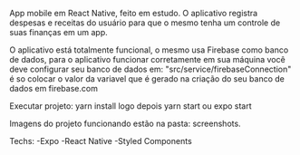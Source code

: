 App mobile em React Native, feito em estudo. O aplicativo registra despesas e receitas do usuário para que o mesmo tenha um controle de suas finanças em um app.

O aplicativo está totalmente funcional, o mesmo usa Firebase como banco de dados, para o aplicativo funcionar corretamente em sua máquina você deve configurar seu banco de dados em: "src/service/firebaseConnection" é so colocar o valor da variavel que é gerado na criação do seu banco de dados em firebase.com

Executar projeto: yarn install logo depois yarn start ou expo start

Imagens do projeto funcionando estão na pasta: screenshots.

Techs:
-Expo
-React Native
-Styled Components

